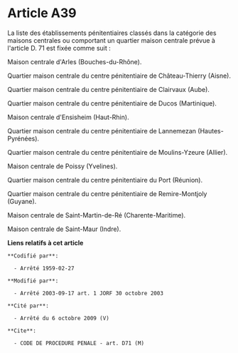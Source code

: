 # Article A39

La liste des établissements pénitentiaires classés dans la catégorie des maisons centrales ou comportant un quartier maison
centrale prévue à l'article D. 71 est fixée comme suit :

Maison centrale d'Arles (Bouches-du-Rhône).

Quartier maison centrale du centre pénitentiaire de Château-Thierry (Aisne).

Quartier maison centrale du centre pénitentiaire de Clairvaux (Aube).

Quartier maison centrale du centre pénitentiaire de Ducos (Martinique).

Maison centrale d'Ensisheim (Haut-Rhin).

Quartier maison centrale du centre pénitentiaire de Lannemezan (Hautes-Pyrénées).

Quartier maison centrale du centre pénitentiaire de Moulins-Yzeure (Allier).

Maison centrale de Poissy (Yvelines).

Quartier maison centrale du centre pénitentiaire du Port (Réunion).

Quartier maison centrale du centre pénitentiaire de Remire-Montjoly (Guyane).

Maison centrale de Saint-Martin-de-Ré (Charente-Maritime).

Maison centrale de Saint-Maur (Indre).

**Liens relatifs à cet article**

	**Codifié par**:

	  - Arrêté 1959-02-27

	**Modifié par**:

	  - Arrêté 2003-09-17 art. 1 JORF 30 octobre 2003

	**Cité par**:

	  - Arrêté du 6 octobre 2009 (V)

	**Cite**:

	  - CODE DE PROCEDURE PENALE - art. D71 (M)
